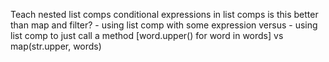 Teach nested list comps
conditional expressions in list comps
is this better than map and filter?
    - using list comp with some expression versus
    - using list comp to just call a method [word.upper() for word in words] vs map(str.upper, words)
